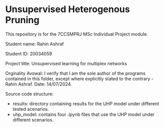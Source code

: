 # Unsupervised Heterogenous Pruning

This repository is for the 7CCSMPRJ MSc Individual Project module.

Student name: Rahin Ashraf

Student ID: 20034059

Project title: Unsupervised learning for multiplex networks

Orginality Avowal: I verify that I am the sole author of the programs contained in this folder, except where explicitly stated to the contrary - Rahin Ashraf. Date: 14/07/2024.

Source code structure:
- results: directory containing results for the UHP model under different tested scenarios.
- uhp_model: contains four .ipynb files that use the UHP model under different scenarios.
